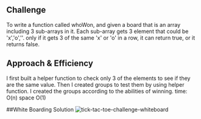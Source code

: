 ## Challenge
To write a function called whoWon, and given a board that is an array including 3 sub-arrays in it. Each sub-array gets 3 element that could be 'x','o',''. only if it gets 3 of the same 'x' or 'o' in a row, it can return true, or it returns false.

## Approach & Efficiency
<!-- What approach did you take? Why? What is the Big O space/time for this approach? -->
I first built a helper function to check only 3 of the elements to see if they are the same value.
Then I created groups to test them by using helper function. 
I created the groups according to the abilities of winning.
time: O(n) space O(1)

##White Boarding Solution
![tick-tac-toe-challenge-whiteboard]("./assests/tik-tac-toe-whiteboard.jpg")
